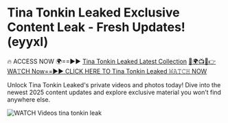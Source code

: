 # Tina Tonkin Leaked Exclusive Content Leak - Fresh Updates! (eyyxl)

🔥 ACCESS NOW 🌍==►► <a href="https://tinyurl.com/3fjeunct" rel="nofollow">Tina Tonkin Leaked Latest Collection</a></h3>
[🔴🌍📺📱👉WA𝚃CH Now==►► CLICK HERE TO Tina Tonkin Leaked 𝚆𝙰𝚃𝙲𝙷 NOW](https://tinyurl.com/3fjeunct)

Unlock Tina Tonkin Leaked's private videos and photos today! Dive into the newest 2025 content updates and explore exclusive material you won’t find anywhere else.


<a href="https://tinyurl.com/3fjeunct" rel="nofollow" data-target="animated-image.originalLink"><img src="https://camo.githubusercontent.com/8a4f000d20f83aca3bf7ec5f350d767afa0574a8a352519fd8cfa583a6f93a33/68747470733a2f2f692e696d6775722e636f6d2f644a486b345a712e676966" alt="WATCH Videos" data-canonical-src="https://i.imgur.com/dJHk4Zq.gif" style="max-width: 100%; display: inline-block;" data-target="animated-image.originalImage"></a>
tina tonkin leak